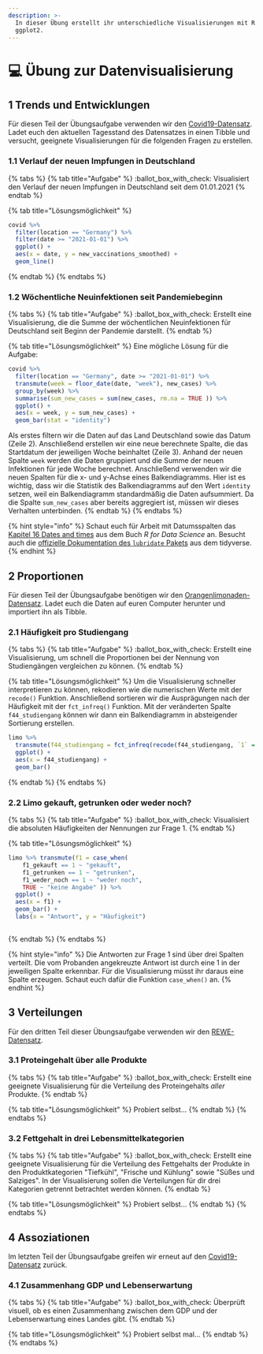 ```yaml
---
description: >-
  In dieser Übung erstellt ihr unterschiedliche Visualisierungen mit R und
  ggplot2.
---
```


# 💻 Übung zur Datenvisualisierung

## 1 Trends und Entwicklungen

Für diesen Teil der Übungsaufgabe verwenden wir den [Covid19-Datensatz](../../datensaetze-und-uebungen/datensaetze/covid19.md). Ladet euch den aktuellen Tagesstand des Datensatzes in einen Tibble und versucht, geeignete Visualisierungen für die folgenden Fragen zu erstellen.

### 1.1 Verlauf der neuen Impfungen in Deutschland

{% tabs %}
{% tab title="Aufgabe" %}
:ballot\_box\_with\_check: Visualisiert den Verlauf der neuen Impfungen in Deutschland seit dem 01.01.2021
{% endtab %}

{% tab title="Lösungsmöglichkeit" %}
```r
covid %>%
  filter(location == "Germany") %>%
  filter(date >= "2021-01-01") %>%
  ggplot() +
  aes(x = date, y = new_vaccinations_smoothed) +
  geom_line()
```
{% endtab %}
{% endtabs %}

### 1.2 Wöchentliche Neuinfektionen seit Pandemiebeginn

{% tabs %}
{% tab title="Aufgabe" %}
:ballot\_box\_with\_check: Erstellt eine Visualisierung, die die Summe der wöchentlichen Neuinfektionen für Deutschland seit Beginn der Pandemie darstellt.
{% endtab %}

{% tab title="Lösungsmöglichkeit" %}
Eine mögliche Lösung für die Aufgabe:

```r
covid %>%
  filter(location == "Germany", date >= "2021-01-01") %>%
  transmute(week = floor_date(date, "week"), new_cases) %>%
  group_by(week) %>%
  summarise(sum_new_cases = sum(new_cases, rm.na = TRUE )) %>%
  ggplot() +
  aes(x = week, y = sum_new_cases) +
  geom_bar(stat = "identity")
```

Als erstes filtern wir die Daten auf das Land Deutschland sowie das Datum (Zeile 2). Anschließend erstellen wir eine neue berechnete Spalte, die das Startdatum der jeweiligen Woche beinhaltet (Zeile 3). Anhand der neuen Spalte `week` werden die Daten gruppiert und die Summe der neuen Infektionen für jede Woche berechnet. Anschließend verwenden wir die neuen Spalten für die x- und y-Achse eines Balkendiagramms. Hier ist es wichtig, dass wir die Statistik des Balkendiagramms auf den Wert `identity` setzen, weil ein Balkendiagramm standardmäßig die Daten aufsummiert. Da die Spalte `sum_new_cases` aber bereits aggregiert ist, müssen wir dieses Verhalten unterbinden.
{% endtab %}
{% endtabs %}

{% hint style="info" %}
Schaut euch für Arbeit mit Datumsspalten das [Kapitel 16 Dates and times](https://r4ds.had.co.nz/dates-and-times.html#dates-and-times) aus dem Buch _R for Data Science_ an. Besucht auch die [offizielle Dokumentation des `lubridate` Pakets](https://lubridate.tidyverse.org/) aus dem tidyverse.
{% endhint %}

## 2 Proportionen

Für diesen Teil der Übungsaufgabe benötigen wir den [Orangenlimonaden-Datensatz](../../datensaetze-und-uebungen/datensaetze/umfrage-orangenlimonade.md). Ladet euch die Daten auf euren Computer herunter und importiert ihn als Tibble.

### 2.1 Häufigkeit pro Studiengang

{% tabs %}
{% tab title="Aufgabe" %}
:ballot\_box\_with\_check: Erstellt eine Visualisierung, um schnell die Proportionen bei der Nennung von Studiengängen vergleichen zu können.
{% endtab %}

{% tab title="Lösungsmöglichkeit" %}
Um die Visualisierung schneller interpretieren zu können, rekodieren wie die numerischen Werte mit der `recode()` Funktion. Anschließend sortieren wir die Ausprägungen nach der Häufigkeit mit der `fct_infreq()` Funktion. Mit der veränderten Spalte `f44_studiengang` können wir dann ein Balkendiagramm in absteigender Sortierung erstellen.

```r
limo %>%
  transmute(f44_studiengang = fct_infreq(recode(f44_studiengang, `1` = "BAH", `2` = "BLW", `3` = "BLP", `4` = "OEC", `5` = "MAL", `-999` = "NA"))) %>%
  ggplot() +
  aes(x = f44_studiengang) +
  geom_bar()
```
{% endtab %}
{% endtabs %}

### 2.2 Limo gekauft, getrunken oder weder noch?

{% tabs %}
{% tab title="Aufgabe" %}
:ballot\_box\_with\_check: Visualisiert die absoluten Häufigkeiten der Nennungen zur Frage 1.
{% endtab %}

{% tab title="Lösungsmöglichkeit" %}
```r
limo %>% transmute(f1 = case_when(
    f1_gekauft == 1 ~ "gekauft",
    f1_getrunken == 1 ~ "getrunken",
    f1_weder_noch == 1 ~ "weder noch",
    TRUE ~ "keine Angabe" )) %>%
  ggplot() +
  aes(x = f1) +
  geom_bar() +
  labs(x = "Antwort", y = "Häufigkeit")
  
```
{% endtab %}
{% endtabs %}

{% hint style="info" %}
Die Antworten zur Frage 1 sind über drei Spalten verteilt. Die vom Probanden angekreuzte Antwort ist durch eine 1 in der jeweiligen Spalte erkennbar. Für die Visualisierung müsst ihr daraus eine Spalte erzeugen. Schaut euch dafür die Funktion `case_when()` an.
{% endhint %}

## 3 Verteilungen

Für den dritten Teil dieser Übungsaufgabe verwenden wir den [REWE-Datensatz](../../datensaetze-und-uebungen/datensaetze/rewe-online-products.md).

### 3.1 Proteingehalt über alle Produkte

{% tabs %}
{% tab title="Aufgabe" %}
:ballot\_box\_with\_check: Erstellt eine geeignete Visualisierung für die Verteilung des Proteingehalts _aller_ Produkte.
{% endtab %}

{% tab title="Lösungsmöglichkeit" %}
Probiert selbst...
{% endtab %}
{% endtabs %}

### 3.2 Fettgehalt in drei Lebensmittelkategorien

{% tabs %}
{% tab title="Aufgabe" %}
:ballot\_box\_with\_check: Erstellt eine geeignete Visualisierung für die Verteilung des Fettgehalts der Produkte in den Produktkategorien "Tiefkühl", "Frische und Kühlung" sowie "Süßes und Salziges". In der Visualisierung sollen die Verteilungen für dir drei Kategorien getrennt betrachtet werden können.
{% endtab %}

{% tab title="Lösungsmöglichkeit" %}
Probiert selbst...
{% endtab %}
{% endtabs %}

## 4 Assoziationen

Im letzten Teil der Übungsaufgabe greifen wir erneut auf den [Covid19-Datensatz](../../datensaetze-und-uebungen/datensaetze/covid19.md#datensatz-mit-r-laden) zurück.

### 4.1 Zusammenhang GDP und Lebenserwartung

{% tabs %}
{% tab title="Aufgabe" %}
:ballot\_box\_with\_check: Überprüft visuell, ob es einen Zusammenhang zwischen dem GDP und der Lebenserwartung eines Landes gibt.
{% endtab %}

{% tab title="Lösungsmöglichkeit" %}
Probiert selbst mal...
{% endtab %}
{% endtabs %}



